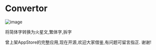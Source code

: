 Convertor
=========

![image](https://github.com/wangjianlewo/Convertor/blob/master/ScreenShots/disPlay.png)

将简体字转换为火星文,繁体字,拆字

曾上架AppStore的完整应用,现在开源,欢迎大家借鉴,有问题可留言指正. 谢谢!

